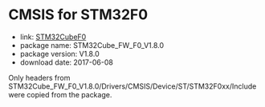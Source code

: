 CMSIS for STM32F0
=================

- link: [STM32CubeF0](http://www.st.com/stm32cubef0-pr)
- package name: STM32Cube_FW_F0_V1.8.0
- package version: V1.8.0
- download date: 2017-06-08

Only headers from STM32Cube_FW_F0_V1.8.0/Drivers/CMSIS/Device/ST/STM32F0xx/Include were copied from the package.
